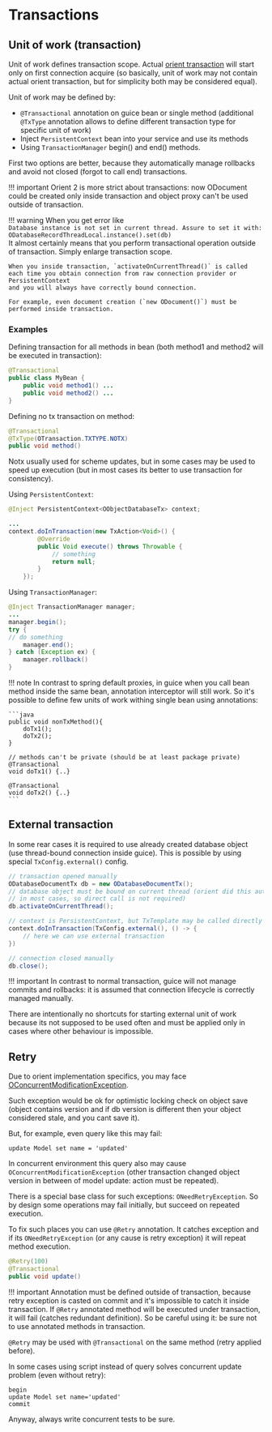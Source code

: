 # Transactions

## Unit of work (transaction)

Unit of work defines transaction scope. Actual [orient transaction](https://orientdb.org/docs/3.1.x/internals/Transactions.html) will start only on first connection acquire (so basically, unit of work
may not contain actual orient transaction, but for simplicity both may be considered equal).

Unit of work may be defined by:

* `@Transactional` annotation on guice bean or single method (additional `@TxType` annotation allows to define different transaction type for specific unit of work)
* Inject `PersistentContext` bean into your service and use its methods
* Using `TransactionManager` begin() and end() methods.

First two options are better, because they automatically manage rollbacks and avoid not closed (forgot to call end) transactions.

!!! important 
    Orient 2 is more strict about transactions: now ODocument could be created only inside transaction and object proxy
    can't be used outside of transaction.

!!! warning
    When you get error like    
    ```
    Database instance is not set in current thread. Assure to set it with: ODatabaseRecordThreadLocal.instance().set(db)
    ```    
    It almost certainly means that you perform transactional operation outside of transaction. Simply enlarge transaction scope.    
    
    When you inside transaction, `activateOnCurrentThread()` is called each time you obtain connection from raw connection provider or PersistentContext
    and you will always have correctly bound connection.    
    
    For example, even document creation (`new ODocument()`) must be performed inside transaction.

### Examples

Defining transaction for all methods in bean (both method1 and method2 will be executed in transaction):

```java
@Transactional
public class MyBean {
    public void method1() ...
    public void method2() ...
}
```

Defining no tx transaction on method:

```java
@Transactional
@TxType(OTransaction.TXTYPE.NOTX)
public void method()
```

Notx usually used for scheme updates, but in some cases may be used to speed up execution (but in most cases its better to use transaction for consistency).

Using `PersistentContext`:

```java
@Inject PersistentContext<OObjectDatabaseTx> context;

...
context.doInTransaction(new TxAction<Void>() {
        @Override
        public Void execute() throws Throwable {
            // something
            return null;
        }
    });
```

Using `TransactionManager`:

```java
@Inject TransactionManager manager;
...
manager.begin();
try {
// do something
    manager.end();
} catch (Exception ex) {
    manager.rollback()
}
```

!!! note 
    In contrast to spring default proxies, in guice when you call bean method inside the same bean, annotation interceptor will still work.
    So it's possible to define few units of work withing single bean using annotations:

    ```java
    public void nonTxMethod(){
        doTx1();
        doTx2();
    }
    
    // methods can't be private (should be at least package private)
    @Transactional
    void doTx1() {..}
    
    @Transactional
    void doTx2() {..}
    ```

## External transaction

In some rear cases it is required to use already created database object (use thread-bound connection inside guice).
This is possible by using special `TxConfig.external()` config.

```java
// transaction opened manually
ODatabaseDocumentTx db = new ODatabaseDocumentTx();
// database object must be bound on current thread (orient did this automatically 
// in most cases, so direct call is not required)
db.activateOnCurrentThread();

// context is PersistentContext, but TxTemplate may be called directly
context.doInTransaction(TxConfig.external(), () -> {
    // here we can use external transaction          
})

// connection closed manually
db.close();
```

!!! important
    In contrast to normal transaction, guice will not manage commits and rollbacks:
    it is assumed that connection lifecycle is correctly managed manually.

There are intentionally no shortcuts for starting external unit of work because its not supposed
to be used often and must be applied only in cases where other behaviour is impossible.

## Retry

Due to orient implementation specifics, you may face [OConcurrentModificationException](https://orientdb.org/docs/3.1.x/misc/Troubleshooting-Java.html#oconcurrentmodificationexception-cannot-update-record-xy-in-storage-z-because-the-version-is-not-the-latest-probably-you-are-updating-an-old-record-or-it-has-been-modified-by-another-user-dbva-yourvb).

Such exception would be ok for optimistic locking check on object save (object contains version and if db version is different
then your object considered stale, and you cant save it).

But, for example, even query like this may fail:

```
update Model set name = 'updated'
```

In concurrent environment this query also may cause `OConcurrentModificationException` 
(other transaction changed object version in between of model update: action must be repeated).

There is a special base class for such exceptions: `ONeedRetryException`.
So by design some operations may fail initially, but succeed on repeated execution.

To fix such places you can use `@Retry` annotation. It catches exception and if its `ONeedRetryException` (or any cause is retry exception)
it will repeat method execution.

```java
@Retry(100)
@Transactional
public void update()
```

!!! important
    Annotation must be defined outside of transaction, because retry exception is casted on commit and it's impossible to
    catch it inside transaction. If `@Retry` annotated method will be executed under transaction, it will fail (catches redundant definition).
    So be careful using it: be sure not to use annotated methods in transaction.

`@Retry` may be used with `@Transactional` on the same method (retry applied before).

In some cases using script instead of query solves concurrent update problem (even without retry):

```
begin
update Model set name='updated'
commit
```

Anyway, always write concurrent tests to be sure.

